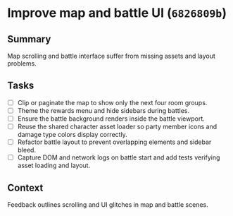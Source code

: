# Improve map and battle UI (`6826809b`)

## Summary
Map scrolling and battle interface suffer from missing assets and layout problems.

## Tasks
 - [ ] Clip or paginate the map to show only the next four room groups.
 - [ ] Theme the rewards menu and hide sidebars during battles.
 - [ ] Ensure the battle background renders inside the battle viewport.
 - [ ] Reuse the shared character asset loader so party member icons and damage type colors display correctly.
 - [ ] Refactor battle layout to prevent overlapping elements and sidebar bleed.
 - [ ] Capture DOM and network logs on battle start and add tests verifying asset loading and layout.

## Context
Feedback outlines scrolling and UI glitches in map and battle scenes.
